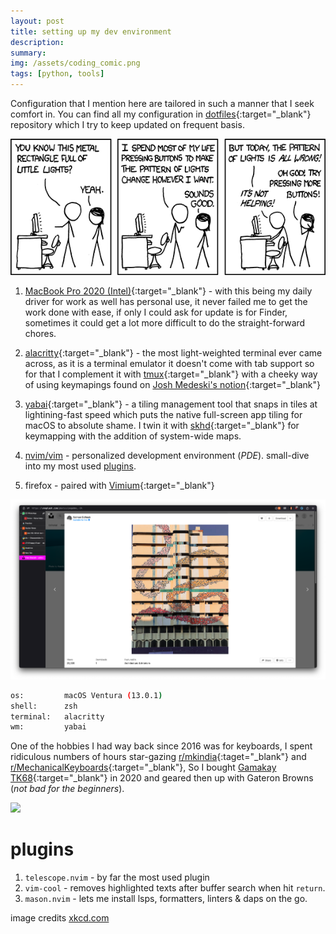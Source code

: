 ```yaml
---
layout: post
title: setting up my dev environment
description:
summary:
img: /assets/coding_comic.png
tags: [python, tools]
---
```


Configuration that I mention here are tailored in such a manner that I seek comfort in.
You can find all my configuration in [dotfiles](https://www.github.com/shiyanshirani/dotfiles){:target="_blank"} repository which I try to keep updated on frequent basis.

![coding-comic](/assets/setting_up_dev_environment_comic.png)


1. [MacBook Pro 2020 (Intel)](https://support.apple.com/kb/SP819?locale=en_US){:target="_blank"} - with this being my daily driver for work as well has personal use, it never failed me to get the work done with ease, if only I could ask for update is for Finder, sometimes it could get a lot more difficult to do the straight-forward chores.

2. [alacritty](https://github.com/alacritty/alacritty){:target="_blank"} - the most light-weighted terminal ever came across, as it is a terminal emulator it doesn't come with tab support so for that I complement it with [tmux](https://github.com/tmux/tmux/wiki/Getting-Started){:target="_blank"} with a cheeky way of using keymapings found on [Josh Medeski's notion](https://www.joshmedeski.com/posts/macos-keyboard-shortcuts-for-tmux/){:target="_blank"}

3. [yabai](https://github.com/koekeishiya/yabai){:target="_blank"} - a tiling management tool that snaps in tiles at lightining-fast speed which puts the native full-screen app tiling for macOS to absolute shame. I twin it with [skhd](https://github.com/koekeishiya/skhd){:target="_blank"} for keymapping with the addition of system-wide maps.

4. [nvim/vim](https://www.google.com) - personalized development environment (*PDE*). small-dive into my most used [plugins](#plugins).

5. firefox - paired with [Vimium](https://addons.mozilla.org/en-US/firefox/addon/vimium-ff/){:target="_blank"}

<img src="/assets/firefox.png" width="auto" height="auto">


```bash
os:         macOS Ventura (13.0.1)
shell:      zsh
terminal:   alacritty
wm:         yabai
```

One of the hobbies I had way back since 2016 was for keyboards,  I spent ridiculous numbers of hours star-gazing [r/mkindia](https://www.reddit.com/r/mkindia/){:taget="_blank"} and [r/MechanicalKeyboards](https://www.reddit.com/r/MechanicalKeyboards/){:target="_blank"}, So I bought [Gamakay TK68](https://www.banggood.in/GAMAKAY-TK68-Mechanical-Keyboard-68-Keys-Triple-Mode-Connection-Wired-Type-C-or-BT5_0-or-2_4G-Wireless-with-Receiver-Gateron-Switch-XDA-Profile-PBT-Keycaps-Hot-Swappable-RGB-Gaming-Keyboard-p-1837263.html?cur_warehouse=CN&ID=515632){:target="_blank"} in 2020 and geared then up with Gateron Browns (*not bad for the beginners*).

<img src="/assets/gamakay.png"  width="auto" height="auto">



# plugins
1. `telescope.nvim` - by far the most used plugin
2. `vim-cool` - removes highlighted texts after buffer search when hit `return`.
3. `mason.nvim` - lets me install lsps, formatters, linters & daps on the go.

image credits [xkcd.com](https://xkcd.com)
